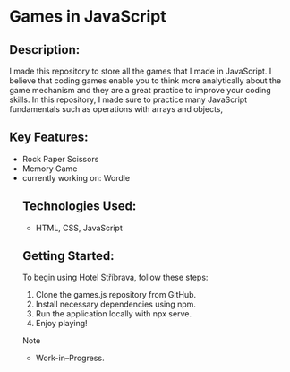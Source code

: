 <H1>Games in JavaScript
</H1>

<h2>Description:</h2>
I made this repository to store all the games that I made in JavaScript. I believe that coding games enable you to think more analytically about the game mechanism and they are a great practice to improve your coding skills.
In this repository, I made sure to practice many JavaScript fundamentals such as operations with arrays and objects, 
<h2>Key Features:</h2>

<ul>
  <li>
Rock Paper Scissors</li>
  <li>
Memory Game</li>
</li>
 <li>currently working on: Wordle</li>


<h2>Technologies Used:</h2>
<ul>
  <li>HTML, CSS, JavaScript
</ul>


<h2>Getting Started:</h2>
<p>To begin using Hotel Stříbrava, follow these steps:</p>
<ol>
  <li>Clone the games.js repository from GitHub.
</li>
  <li>Install necessary dependencies using npm.

</li>
  
</li>
  <li>Run the application locally with npx serve.

</li>
 <li>Enjoy playing!

</li>
</ol>


> [!NOTE]
> <ul>
> <li>Work-in–Progress.</p>
></li>
